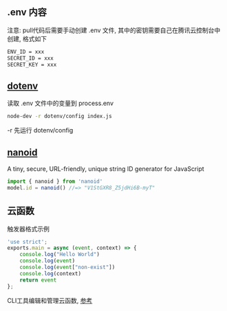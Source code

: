 ## .env 内容
注意: pull代码后需要手动创建 .env 文件, 其中的密钥需要自己在腾讯云控制台中创建, 格式如下

```txt
ENV_ID = xxx
SECRET_ID = xxx
SECRET_KEY = xxx
```

## [dotenv](https://www.npmjs.com/package/dotenv)
读取 .env 文件中的变量到 process.env
```sh
node-dev -r dotenv/config index.js
```
-r 先运行 dotenv/config

## [nanoid](https://www.npmjs.com/package/nanoid)
A tiny, secure, URL-friendly, unique string ID generator for JavaScript

```js
import { nanoid } from 'nanoid'
model.id = nanoid() //=> "V1StGXR8_Z5jdHi6B-myT"
```

## 云函数
触发器格式示例
```js
'use strict';
exports.main = async (event, context) => {
    console.log("Hello World")
    console.log(event)
    console.log(event["non-exist"])
    console.log(context)
    return event
};

```

CLI工具编辑和管理云函数, [参考](https://cloud.tencent.com/document/product/876/41539)